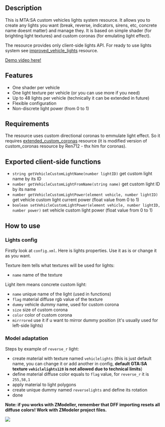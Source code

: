 ## Description
This is MTA:SA custom vehicles lights system resource. It allows you to create any lights you want (break, reverse, indicators, sirens, etc, concrete name doesnt matter) and manage they. It is based on simple shader (for brighting light textures) and custom coronas (for emulating light effect).

The resource provides only client-side lights API. For ready to use lights system see [improved_vehicle_lights](https://github.com/rifleh700/improved_vehicle_lights "improved_vehicle_lights") resource.

[Demo video here!](https://imgur.com/0DygyZf "Demo video here!")

## Features
- One shader per vehicle
- One light texture per vehicle (or you can use more if you need)
- Up to 48 lights per vehicle (technically it can be extended in future)
- Flexible configuration
- Non-discrete light power (from 0 to 1)

## Requirements
The resource uses custom directional coronas to emmulate light effect. So it requires [extended_custom_coronas](https://github.com/rifleh700/extended_custom_coronas "extended_custom_coronas") resource (it is modified version of custom_coronas resource by Ren712 - thx him for coronas).

## Exported client-side functions
- `string getVehicleCustomLightName(number lightID)` get custom light name by its ID
- `number getVehicleCustomLightFromName(string name)` get custom light ID by its name
- `number getVehicleCustomLightPower(element vehicle, number lightID)` get vehicle custom light current power (float value from 0 to 1)
- `boolean setVehicleCustomLightPower(element vehicle, number lightID, number power)` set vehicle custom light power (float value from 0 to 1)

## How to use
### Lights config
Firstly look at `config.xml`. Here is lights properties. Use it as is or change it as you want.

Texture item tells what textures will be used for lights:
- `name` name of the texture

Light item means concrete custom light:
- `name` unique name of the light (used in functions)
- `flag` material diffuse rgb value of the texture
- `dummy` vehicle dummy name, used for custom corona
- `size` size of custom corona
- `color` color of custom corona
- `mirrrored` use it if u want to mirror dummy position (it's usually used for left-side lights)

### Model adaptation
Steps by example of `reverse_r` light:
- create material with texture named `vehiclelights` (this is just default name, you can change it or add another in config, **default GTA:SA texture `vehiclelights128` is not allowed due to technical limits**)
- define material diffuse color equals to `flag` value, for `reverse_r` it is `255,58,1`
- apply material to light polygons
- create unique dummy named `reverselights` and define its rotation
- done

**Note: if you works with ZModeller, remember that DFF importing resets all diffuse colors! Work with ZModeler project files.**

![](https://i.imgur.com/NT8Vda2.png)
